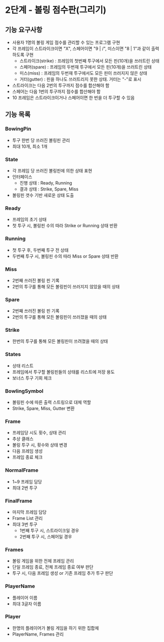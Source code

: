 # 2단계 - 볼링 점수판(그리기)

## 기능 요구사항
- 사용자 1명의 볼링 게임 점수를 관리할 수 있는 프로그램 구현
- 각 프레임이 스트라이크이면 "X", 스페어이면 "9 | /", 미스이면 "8 | 1"과 같이 출력하도록 구현
  - 스트라이크(strike) : 프레임의 첫번째 투구에서 모든 핀(10개)을 쓰러트린 상태
  - 스페어(spare) : 프레임의 두번재 투구에서 모든 핀(10개)을 쓰러트린 상태
  - 미스(miss) : 프레임의 두번재 투구에서도 모든 핀이 쓰러지지 않은 상태
  - 거터(gutter) : 핀을 하나도 쓰러트리지 못한 상태. 거터는 "-"로 표시
- 스트라이크는 다음 2번의 투구까지 점수를 합산해야 함
- 스페어는 다음 1번의 투구까지 점수를 합산해야 함
- 10 프레임은 스트라이크이거나 스페어이면 한 번을 더 투구할 수 있음


## 기능 목록
### BowingPin
- 투구 한번 당 쓰러진 볼링핀 관리
- 최대 10개, 최소 1개 


### State
- 각 프레임 당 쓰러진 볼링핀에 의한 상태 표현
- 인터페이스
  - 진행 상태 : Ready, Running
  - 결과 상태 : Strike, Spare, Miss
- 볼링핀 갯수 기반 새로운 상태 도출


### Ready
- 프레임의 초기 상태
- 첫 투구 시, 볼링핀 수의 따라 Strike or Running 상태 반환 


### Running
- 첫 투구 후, 두번째 투구 전 상태
- 두번째 투구 시, 볼링핀 수의 따라 Miss or Spare 상태 반환 


### Miss
- 2번째 쓰러진 볼링 핀 기록
- 2번의 투구를 통해 모든 볼링핀이 쓰러지지 않았을 때의 상태


### Spare
- 2번째 쓰러진 볼링 핀 기록
- 2번의 투구를 통해 모든 볼링핀이 쓰러졌을 때의 상태


### Strike
- 한번의 투구를 통해 모든 볼링핀이 쓰려졌을 때의 상태


### States
- 상태 리스트 
- 프레임에서 투구할 볼링핀들의 상태를 리스트에 저장 용도
- 보너스 투구 기회 체크


### BowlingSymbol
- 볼링핀 수에 따른 출력 스트링으로 대체 역할
- Strike, Spare, Miss, Gutter 변환


### Frame
- 프레임당 시도 횟수, 상태 관리
- 추상 클래스
- 볼링 투구 시, 횟수와 상태 변경
- 다음 프레임 생성
- 프레임 종료 체크


### NormalFrame
- 1~9 프레임 담당
- 최대 2번 투구


### FinalFrame
- 마지막 프레임 담당
- Frame List 관리
- 최대 3번 투구
  - 1번째 투구 시, 스트라이크일 경우
  - 2번째 투구 시, 스페어일 경우


### Frames
- 볼링 게임을 위한 전체 프레임 관리
- 단일 프레임 종료, 전체 프레임 종료 여부 판단
- 투구 시, 다음 프레임 생성 or 기존 프레임 추가 투구 판단


### PlayerName
- 플레이어 이름
- 최대 3글자 이름


### Player
- 한명의 플레이어가 볼링 게임을 하기 위한 집합체
- PlayerName, Frames 관리
